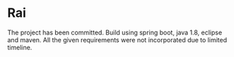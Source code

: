 # Rai
The project has been committed. Build using spring boot, java 1.8, eclipse and maven.
All the given requirements were not incorporated due to limited timeline.
